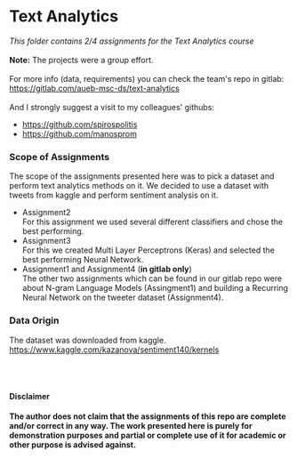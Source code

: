 # Text Analytics
*This folder contains 2/4 assignments for the Text Analytics course* <br><br>
**Note:** The projects were a group effort. <br><br>
For more info (data, requirements) you can check the team's repo in gitlab:<br>
https://gitlab.com/aueb-msc-ds/text-analytics <br><br>
And I strongly suggest a visit to my colleagues' githubs:
- https://github.com/spirospolitis
- https://github.com/manosprom

### Scope of Assignments
The scope of the assignments presented here was to pick a dataset and perform text analytics methods on it. We decided to use a dataset with tweets from kaggle and perform sentiment analysis on it. 
- Assignment2 <br>
For this assignment we used several different classifiers and chose the best performing. 
- Assignment3 <br>
For this we created Multi Layer Perceptrons (Keras) and selected the best performing Neural Network. 
- Assignment1 and Assignment4 (**in gitlab only**)<br>
The other two assignments which can be found in our gitlab repo were about N-gram Language Models (Assingment1) and building a Recurring Neural Network on the tweeter dataset (Assignment4).



### Data Origin
The dataset was downloaded from kaggle.
https://www.kaggle.com/kazanova/sentiment140/kernels



<br><br>
#### Disclaimer 
**The author does not claim that the assignments of this repo are complete and/or correct in any way. The work presented here is purely for demonstration purposes and partial or complete use of it for academic or other purpose is advised against.**
